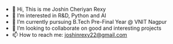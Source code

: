 - 👋 Hi, This is me Joshin Cheriyan Rexy 
- 👀 I’m interested in R&D, Python and AI 
- 🌱 I’m currently pursuing B.Tech Pre-Final Year @ VNIT Nagpur
- 💞️ I’m looking to collaborate on good and interesting projects
- 📫 How to reach me: joshinrexy22@gmail.com

<!---
joshincr/joshincr is a ✨ special ✨ repository because its `README.md` (this file) appears on your GitHub profile.
You can click the Preview link to take a look at your changes.
--->
